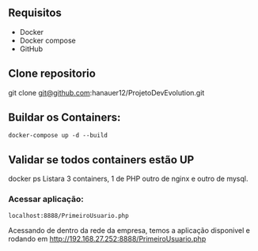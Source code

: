 
## Requisitos

* Docker
* Docker compose
* GitHub

## Clone repositorio

git clone git@github.com:hanauer12/ProjetoDevEvolution.git

## Buildar os Containers:

`docker-compose up -d --build`

## Validar se todos containers estão UP

docker ps
Listara 3 containers, 1 de PHP outro de nginx e outro de mysql.

### Acessar aplicação:

`localhost:8888/PrimeiroUsuario.php` 

Acessando de dentro da rede da empresa, temos a aplicação disponivel e rodando em http://192.168.27.252:8888/PrimeiroUsuario.php 



